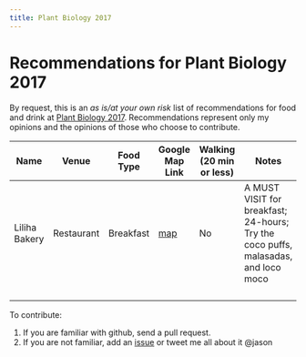 ```yaml
---
title: Plant Biology 2017
---
```


# Recommendations for Plant Biology 2017

By request, this is an *as is/at your own risk* list of recommendations for food and drink at
[Plant Biology 2017](http://plantbiology.aspb.org/). Recommendations represent only my opinions
and the opinions of those who choose to contribute.

|Name|Venue|Food Type|Google Map Link|Walking (20 min or less)|Notes|Added by (twitter)|Invite Jason*|
|----|-----|---------|---------------|------------------------|-----|------------------|-------------|
|Liliha Bakery|Restaurant|Breakfast|[map](https://www.google.com/maps/place/Liliha+Bakery/@21.3239311,-157.8601702,17z/data=!3m1!4b1!4m5!3m4!1s0x7c006e7f4fa7d643:0x5fb0aa373e0e76de!8m2!3d21.3239261!4d-157.8579815)|No|A MUST VISIT for breakfast; 24-hours; Try the coco puffs, malasadas, and loco moco|@jasonwilliamsNY|Yes|
|||||||||
|||||||||
|||||||||
|||||||||

To contribute:

1. If you are familiar with github, send a pull request.
2. If you are not familiar, add an [issue](https://github.com/JasonJWilliamsNY/conference-food/issues) or tweet me all about it @jason
